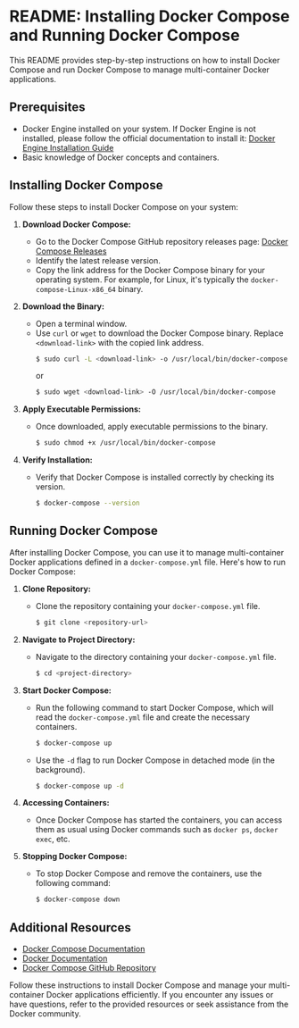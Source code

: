 # README: Installing Docker Compose and Running Docker Compose

This README provides step-by-step instructions on how to install Docker Compose and run Docker Compose to manage multi-container Docker applications.

## Prerequisites
- Docker Engine installed on your system. If Docker Engine is not installed, please follow the official documentation to install it: [Docker Engine Installation Guide](https://docs.docker.com/engine/install/)
- Basic knowledge of Docker concepts and containers.

## Installing Docker Compose
Follow these steps to install Docker Compose on your system:

1. **Download Docker Compose:**
   - Go to the Docker Compose GitHub repository releases page: [Docker Compose Releases](https://github.com/docker/compose/releases)
   - Identify the latest release version. 
   - Copy the link address for the Docker Compose binary for your operating system. For example, for Linux, it's typically the `docker-compose-Linux-x86_64` binary.
  
2. **Download the Binary:**
   - Open a terminal window.
   - Use `curl` or `wget` to download the Docker Compose binary. Replace `<download-link>` with the copied link address.
     ```bash
     $ sudo curl -L <download-link> -o /usr/local/bin/docker-compose
     ```
     or
     ```bash
     $ sudo wget <download-link> -O /usr/local/bin/docker-compose
     ```

3. **Apply Executable Permissions:**
   - Once downloaded, apply executable permissions to the binary.
     ```bash
     $ sudo chmod +x /usr/local/bin/docker-compose
     ```

4. **Verify Installation:**
   - Verify that Docker Compose is installed correctly by checking its version.
     ```bash
     $ docker-compose --version
     ```

## Running Docker Compose
After installing Docker Compose, you can use it to manage multi-container Docker applications defined in a `docker-compose.yml` file. Here's how to run Docker Compose:

1. **Clone Repository:**
   - Clone the repository containing your `docker-compose.yml` file.
     ```bash
     $ git clone <repository-url>
     ```

2. **Navigate to Project Directory:**
   - Navigate to the directory containing your `docker-compose.yml` file.
     ```bash
     $ cd <project-directory>
     ```

3. **Start Docker Compose:**
   - Run the following command to start Docker Compose, which will read the `docker-compose.yml` file and create the necessary containers.
     ```bash
     $ docker-compose up
     ```
   - Use the `-d` flag to run Docker Compose in detached mode (in the background).
     ```bash
     $ docker-compose up -d
     ```

4. **Accessing Containers:**
   - Once Docker Compose has started the containers, you can access them as usual using Docker commands such as `docker ps`, `docker exec`, etc.

5. **Stopping Docker Compose:**
   - To stop Docker Compose and remove the containers, use the following command:
     ```bash
     $ docker-compose down
     ```

## Additional Resources
- [Docker Compose Documentation](https://docs.docker.com/compose/)
- [Docker Documentation](https://docs.docker.com/)
- [Docker Compose GitHub Repository](https://github.com/docker/compose)

Follow these instructions to install Docker Compose and manage your multi-container Docker applications efficiently. If you encounter any issues or have questions, refer to the provided resources or seek assistance from the Docker community.
